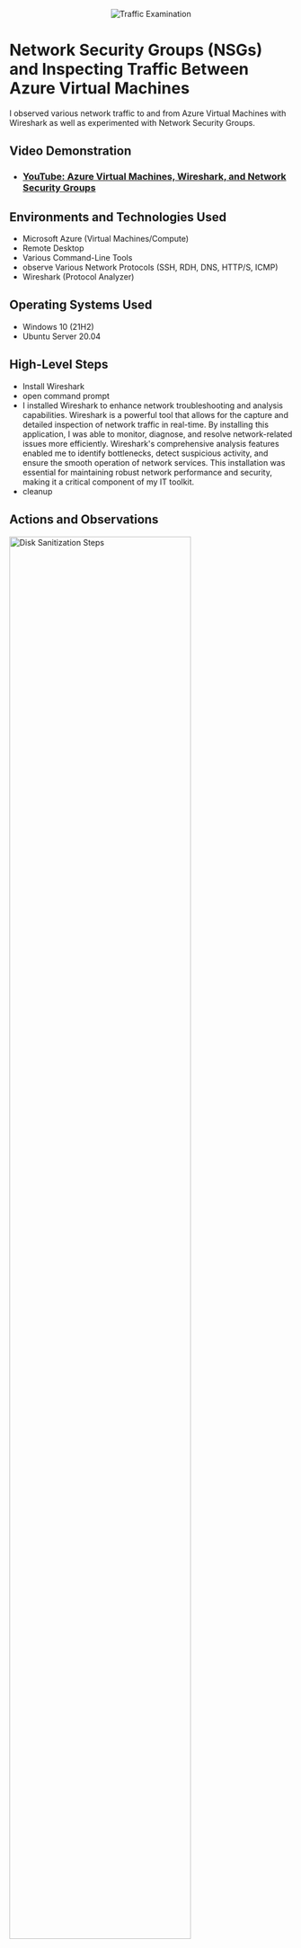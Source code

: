 <p align="center">
<img src="https://i.imgur.com/Ua7udoS.png" alt="Traffic Examination"/>
</p>

<h1>Network Security Groups (NSGs) and Inspecting Traffic Between Azure Virtual Machines</h1>
I observed various network traffic to and from Azure Virtual Machines with Wireshark as well as experimented with Network Security Groups. <br />


<h2>Video Demonstration</h2>

- ### [YouTube: Azure Virtual Machines, Wireshark, and Network Security Groups](https://www.youtube.com)

<h2>Environments and Technologies Used</h2>

- Microsoft Azure (Virtual Machines/Compute)
- Remote Desktop
- Various Command-Line Tools
- observe Various Network Protocols (SSH, RDH, DNS, HTTP/S, ICMP)
- Wireshark (Protocol Analyzer)

<h2>Operating Systems Used </h2>

- Windows 10 (21H2)
- Ubuntu Server 20.04

<h2>High-Level Steps</h2>

-  Install Wireshark
- open command prompt
- I installed Wireshark to enhance network troubleshooting and analysis capabilities. Wireshark is a powerful tool that allows for the capture and detailed inspection of network traffic in real-time. By installing this application, I was able to monitor, diagnose, and resolve network-related issues more efficiently. Wireshark's comprehensive analysis features enabled me to identify bottlenecks, detect suspicious activity, and ensure the smooth operation of network services. This installation was essential for maintaining robust network performance and security, making it a critical component of my IT toolkit.
- cleanup 

<h2>Actions and Observations</h2>

<p>
<img src="https://i.imgur.com/DJmEXEB.png" height="80%" width="80%" alt="Disk Sanitization Steps"/>
</p>
<p>
I installed Wireshark to enhance network troubleshooting and analysis capabilities. Wireshark is a powerful tool that allows for the capture and detailed inspection of network traffic in real-time. By installing this application, I was able to monitor, diagnose, and resolve network-related issues more efficiently. Wireshark's comprehensive analysis features enabled me to identify bottlenecks, detect suspicious activity, and ensure the smooth operation of network services. This installation was essential for maintaining robust network performance and security, making it a critical component of my IT toolkit.
</p>
<br />

<p>
<img src="https://i.imgur.com/DJmEXEB.png" height="80%" width="80%" alt="Disk Sanitization Steps"/>
</p>
<p>
This is where i open the command prompt to start playing aroung with my system communication the diffrent servers like DNS and protocols such as SSH.
</p>
<br />

<p>
<img src="https://i.imgur.com/DJmEXEB.png" height="80%" width="80%" alt="Disk Sanitization Steps"/>
</p>
<p>
Using Wireshark, I observed various network protocols including SSH, RDP, DNS, HTTP/S, and ICMP. Wireshark's comprehensive packet analysis capabilities allowed me to inspect the traffic for each protocol in real-time or by analyzing captured data. By monitoring SSH sessions, I ensured secure remote access to systems. With RDP, I verified smooth remote desktop connections. DNS traffic analysis helped in resolving domain names and detecting any DNS-related issues. HTTP/S inspection allowed me to analyze web traffic for troubleshooting website performance or security concerns. ICMP packet analysis assisted in monitoring network connectivity and diagnosing potential network issues. Overall, leveraging Wireshark to observe these diverse network protocols provided valuable insights into network behavior, aiding in troubleshooting and ensuring optimal network performance and security.
</p>
<br />
